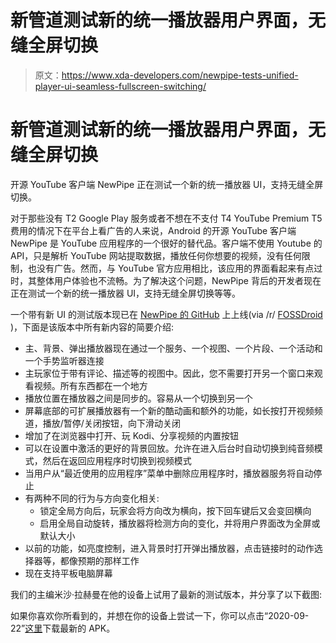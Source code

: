 # 新管道测试新的统一播放器用户界面，无缝全屏切换

> 原文：<https://www.xda-developers.com/newpipe-tests-unified-player-ui-seamless-fullscreen-switching/>

# 新管道测试新的统一播放器用户界面，无缝全屏切换

开源 YouTube 客户端 NewPipe 正在测试一个新的统一播放器 UI，支持无缝全屏切换。

对于那些没有 T2 Google Play 服务或者不想在不支付 T4 YouTube Premium T5 费用的情况下在平台上看广告的人来说，Android 的开源 YouTube 客户端 NewPipe 是 YouTube 应用程序的一个很好的替代品。客户端不使用 Youtube 的 API，只是解析 YouTube 网站提取数据，播放任何你想要的视频，没有任何限制，也没有广告。然而，与 YouTube 官方应用相比，该应用的界面看起来有点过时，其整体用户体验也不流畅。为了解决这个问题，NewPipe 背后的开发者现在正在测试一个新的统一播放器 UI，支持无缝全屏切换等等。

一个带有新 UI 的测试版本现已在 [NewPipe 的 GitHub](https://github.com/TeamNewPipe/NewPipe/) 上上线(via /r/ [FOSSDroid](https://www.reddit.com/r/fossdroid/comments/iyvgec/newpipe_unified_player_test_apks_are_available/) )，下面是该版本中所有新内容的简要介绍:

*   主、背景、弹出播放器现在通过一个服务、一个视图、一个片段、一个活动和一个手势监听器连接
*   主玩家位于带有评论、描述等的视图中。因此，您不需要打开另一个窗口来观看视频。所有东西都在一个地方
*   播放位置在播放器之间是同步的。容易从一个切换到另一个
*   屏幕底部的可扩展播放器有一个新的酷动画和额外的功能，如长按打开视频频道，播放/暂停/关闭按钮，向下滑动关闭
*   增加了在浏览器中打开、玩 Kodi、分享视频的内置按钮
*   可以在设置中激活的更好的背景回放。允许在进入后台时自动切换到纯音频模式，然后在返回应用程序时切换到视频模式
*   当用户从“最近使用的应用程序”菜单中删除应用程序时，播放器服务将自动停止
*   有两种不同的行为与方向变化相关:
    *   锁定全局方向后，玩家会将方向改为横向，按下回车键后又会变回横向
    *   启用全局自动旋转，播放器将检测方向的变化，并将用户界面改为全屏或默认大小
*   以前的功能，如亮度控制，进入背景时打开弹出播放器，点击链接时的动作选择器等，都像预期的那样工作
*   现在支持平板电脑屏幕

我们的主编米沙·拉赫曼在他的设备上试用了最新的测试版本，并分享了以下截图:

如果你喜欢你所看到的，并想在你的设备上尝试一下，你可以点击“2020-09-22”[这里](https://github.com/TeamNewPipe/NewPipe/projects/17#card-42918515)下载最新的 APK。
